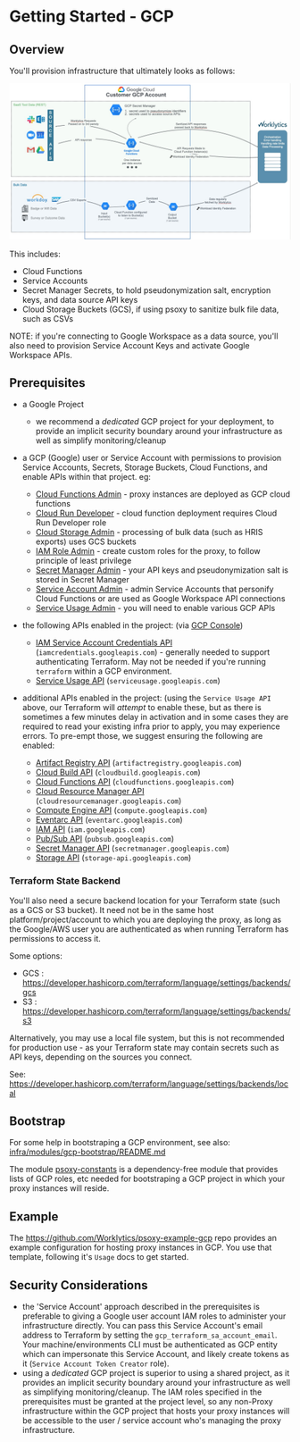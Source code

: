 # Getting Started - GCP

## Overview

You'll provision infrastructure that ultimately looks as follows:

![GCP Archiecture Diagram.png](gcp-arch-diagram.jpg)

This includes:

- Cloud Functions
- Service Accounts
- Secret Manager Secrets, to hold pseudonymization salt, encryption keys, and data source API keys
- Cloud Storage Buckets (GCS), if using psoxy to sanitize bulk file data, such as CSVs

NOTE: if you're connecting to Google Workspace as a data source, you'll also need to provision
Service Account Keys and activate Google Workspace APIs.

## Prerequisites

- a Google Project

  - we recommend a _dedicated_ GCP project for your deployment, to provide an implicit security
    boundary around your infrastructure as well as simplify monitoring/cleanup

- a GCP (Google) user or Service Account with permissions to provision Service Accounts, Secrets,
  Storage Buckets, Cloud Functions, and enable APIs within that project. eg:

  - [Cloud Functions Admin](https://cloud.google.com/iam/docs/understanding-roles#cloudfunctions.admin) -
    proxy instances are deployed as GCP cloud functions
  - [Cloud Run Developer](https://cloud.google.com/iam/docs/understanding-roles#cloudrun.developer) - cloud
    function deployment requires Cloud Run Developer role
  - [Cloud Storage Admin](https://cloud.google.com/iam/docs/understanding-roles#storage.admin) -
    processing of bulk data (such as HRIS exports) uses GCS buckets
  - [IAM Role Admin](https://cloud.google.com/iam/docs/understanding-roles#iam.roles.admin) - create
    custom roles for the proxy, to follow principle of least privilege
  - [Secret Manager Admin](https://cloud.google.com/iam/docs/understanding-roles#secretmanager.admin) -
    your API keys and pseudonymization salt is stored in Secret Manager
  - [Service Account Admin](https://cloud.google.com/iam/docs/understanding-roles#iam.serviceAccountAdmin) -
    admin Service Accounts that personify Cloud Functions or are used as Google Workspace API
    connections
  - [Service Usage Admin](https://cloud.google.com/iam/docs/understanding-roles#serviceusage.serviceUsageAdmin) -
    you will need to enable various GCP APIs

- the following APIs enabled in the project: (via
  [GCP Console](https://console.cloud.google.com/projectselector2/apis/dashboard))

  - [IAM Service Account Credentials API](https://console.cloud.google.com/apis/library/iamcredentials.googleapis.com)
    (`iamcredentials.googleapis.com`) - generally needed to support authenticating Terraform. May
    not be needed if you're running `terraform` within a GCP environment.
  - [Service Usage API](https://console.cloud.google.com/apis/library/serviceusage.googleapis.com)
    (`serviceusage.googleapis.com`)

- additional APIs enabled in the project: (using the `Service Usage API` above, our Terraform will
  _attempt_ to enable these, but as there is sometimes a few minutes delay in activation and in some
  cases they are required to read your existing infra prior to apply, you may experience errors. To
  pre-empt those, we suggest ensuring the following are enabled:
   - [Artifact Registry API](https://console.cloud.google.com/apis/library/artifactregistry.googleapis.com)
    (`artifactregistry.googleapis.com`)
   - [Cloud Build API](https://console.cloud.google.com/apis/library/cloudbuild.googleapis.com)
     (`cloudbuild.googleapis.com`)
  - [Cloud Functions API](https://console.cloud.google.com/apis/library/cloudfunctions.googleapis.com)
    (`cloudfunctions.googleapis.com`)
  - [Cloud Resource Manager API](https://console.cloud.google.com/apis/library/cloudresourcemanager.googleapis.com)
    (`cloudresourcemanager.googleapis.com`)
  - [Compute Engine API](https://console.cloud.google.com/apis/library/compute.googleapis.com)
    (`compute.googleapis.com`)
  - [Eventarc API](https://console.cloud.google.com/apis/library/eventarc.googleapis.com)
    (`eventarc.googleapis.com`)
  - [IAM API](https://console.cloud.google.com/apis/library/iam.googleapis.com)
    (`iam.googleapis.com`)
  - [Pub/Sub API](https://console.cloud.google.com/apis/library/pubsub.googleapis.com)
    (`pubsub.googleapis.com`)
  - [Secret Manager API](https://console.cloud.google.com/apis/library/secretmanager.googleapis.com)
    (`secretmanager.googleapis.com`)
  - [Storage API](https://console.cloud.google.com/apis/library/storage-api.googleapis.com)
    (`storage-api.googleapis.com`)

### Terraform State Backend

You'll also need a secure backend location for your Terraform state (such as a GCS or S3 bucket). It
need not be in the same host platform/project/account to which you are deploying the proxy, as long
as the Google/AWS user you are authenticated as when running Terraform has permissions to access it.

Some options:

- GCS : https://developer.hashicorp.com/terraform/language/settings/backends/gcs
- S3 : https://developer.hashicorp.com/terraform/language/settings/backends/s3

Alternatively, you may use a local file system, but this is not recommended for production use - as
your Terraform state may contain secrets such as API keys, depending on the sources you connect.

See: https://developer.hashicorp.com/terraform/language/settings/backends/local

## Bootstrap

For some help in bootstraping a GCP environment, see also:
[infra/modules/gcp-bootstrap/README.md](../../infra/modules/gcp-bootstrap/README.md)

The module [psoxy-constants](../../infra/modules/psoxy-constants) is a dependency-free module that
provides lists of GCP roles, etc needed for bootstraping a GCP project in which your proxy instances
will reside.

## Example

The https://github.com/Worklytics/psoxy-example-gcp repo provides an example configuration for
hosting proxy instances in GCP. You use that template, following it's `Usage` docs to get started.

## Security Considerations

- the 'Service Account' approach described in the prerequisites is preferable to giving a Google
  user account IAM roles to administer your infrastructure directly. You can pass this Service
  Account's email address to Terraform by setting the `gcp_terraform_sa_account_email`. Your
  machine/environments CLI must be authenticated as GCP entity which can impersonate this Service
  Account, and likely create tokens as it (`Service Account Token Creator` role).
- using a _dedicated_ GCP project is superior to using a shared project, as it provides an implicit
  security boundary around your infrastructure as well as simplifying monitoring/cleanup. The IAM
  roles specified in the prerequisites must be granted at the project level, so any non-Proxy
  infrastructure within the GCP project that hosts your proxy instances will be accessible to the
  user / service account who's managing the proxy infrastructure.
